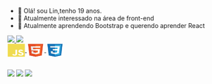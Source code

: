 - 👋 Olá! sou Lin,tenho 19 anos.
- 👀 Atualmente interessado na área de front-end 
- 🌱 Atualmente aprendendo Bootstrap e querendo aprender React


<div>
  <a href="https://github.com/JhemersonLincon/JhemersonLincon">
  <img height="180em" src="https://github-readme-stats.vercel.app/api?username=JhemersonLincon&show_icons=true&theme=chartreuse-dark&include_all_commits=true&count_private=true"/>
  <img height="180em" src="https://github-readme-stats.vercel.app/api/top-langs/?username=JhemersonLincon&layout=compact&langs_count=7&theme=chartreuse-dark"/>
</div>

<div style="display: inline_block">
  <img align="center" alt="Rafa-Js" height="30" width="40" src="https://raw.githubusercontent.com/devicons/devicon/master/icons/javascript/javascript-plain.svg">
  <img align="center" alt="Rafa-HTML" height="30" width="40" src="https://raw.githubusercontent.com/devicons/devicon/master/icons/html5/html5-original.svg">
  <img align="center" alt="Rafa-CSS" height="30" width="40" src="https://raw.githubusercontent.com/devicons/devicon/master/icons/css3/css3-original.svg">
</div>

 ##
<div>
   <a target="_blank"href = "http://www.twitter.com/LinHouseee"><img src="https://img.shields.io/badge/Twitter-1DA1F2?style=for-the-badge&logo=twitter&logoColor=white"></a>
   <a href="https://instagram.com/jhemerson.lincon" target="_blank"><img src="https://img.shields.io/badge/-Instagram-%23E4405F?style=for-the-badge&logo=instagram&logoColor=white" target="_blank"></a>
  <a href="https://www.linkedin.com/in/jhemerson-lincon-pereira-da-silva-3b73831b2" target="_blank"><img src="https://img.shields.io/badge/-LinkedIn-%230077B5?style=for-the-badge&logo=linkedin&logoColor=white" target="blank"></a> 
 
</div>
